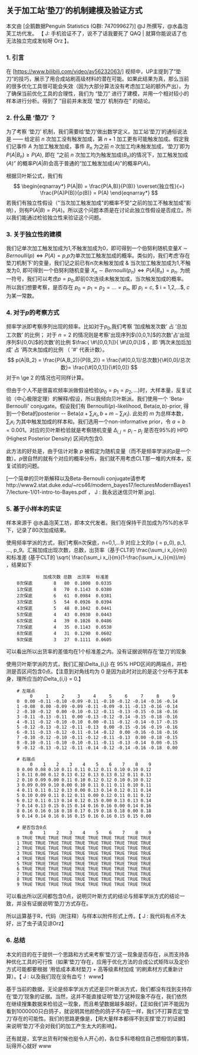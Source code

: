 ## 关于加工站‘垫刀’的机制建模及验证方式

本文由 [企鹅数据Penguin Statistics (Q群: 747099627)] @J 所撰写，@水晶泡芙工坊代发。
【 J: 手机验证不了，说不了话我要死了 QAQ | 就算你能说话了也无法独立完成发帖呀 Orz 】。

### 1. 引言

在 [https://www.bilibili.com/video/av56232063/] 视频中，UP主提到了“垫刀”的技巧，展示了用合成站刷高级材料的潜在可能。如果此结果为真，那么当前的很多优化工具很可能会失效（因为大部分算法没有考虑加工站的额外产出）。为了确保当前优化工具的合理性，我们为 “垫刀” 进行了建模，并用一个相对较小的样本进行分析。得到了 ”目前并未发现 ‘垫刀’ 机制存在” 的结论。



### 2. 什么是 ‘垫刀’ ？

为了考察 ‘垫刀’ 机制，我们需要给‘垫刀’做出数学定义。加工站‘垫刀’的通俗说法是 —— 给定前 $n$ 次加工没有触发加成，第 $n+1$ 加工更有可能触发加成。假定我们记事件 $A$ 为加工触发加成，事件 $B_n$ 为之前 $n$ 次加工均未触发加成，‘垫刀’即为 $P(A|B_n) \ge P(A)$, 即在 “之前 $n$ 次加工均为触发加成$(B_n)$的情况下，加工触发加成$(A)$” 的概率$P(A|B)$会高于普通的“加工触发加成$(A)$”的概率$P(A)$。

根据贝叶斯公式，我们有
$$
\begin{eqnarray*}
P(A|B) = \frac{P(A,B)}{P(B)} \overset{独立性}{=} \frac{P(A)P(B)}{p(B)} = P(A)
\end{eqnarray*}
$$
若我们有独立性假设（"当次加工触发加成"的概率不受"之前的加工不触发加成"影响），则有P$(A|B) = P(A)$。所以这个问题本质是在讨论此独立性假设是否成立。所以我们能通过检验独立性来验证这个问题。



### 3. 关于独立性的建模

我们记单次加工触发加成为$1$,不触发加成为$0$，即可得到一个伯努利随机变量$X \sim Bernoulli(p) \Leftrightarrow P( A ) = p$,$p$为单次加工触发加成的概率。类似的，我们考虑‘存在垫刀机制下’的变量，我们记之前已有$n$次未触发加成 & 当次加工触发加成为$1$,不触发为$0$,  即可得到一个伯努利随机变量 $X_n \sim Bernoulli( p_n) \Leftrightarrow P(A | B_n ) = p_n$. 为统一符号，我们可以考虑$p = p_0$,即前$0$次连续未触发加成，当次触发加成的概率。所以我们想要考察，是否存在 $p_0 = p_1 = p_2 = … =  p_n$, 即 $p_i = c$, $ i = 1,2,...$, $c$ 为某一常数。  


### 4. 对于$p$的考察方式

频率学派即考察序列出现的频率。比如对于$p_0$,我们考察 ‘加成触发次数’ 占 ‘总加工次数’ 的比例； 对于 $n = 2$ 的情况则是考察'出现序列$\[0,0,1\]$的次数'占'出现序列$\[0,0\]$的次数'的比例 $\frac{ \#\[0,0,1\]}{ \#\[0,0\]}$ ，即 ‘两次未加后加成’ 占 ‘两次未加成的比例 （ '#' 代表计数）。
$$
p(A|B_2) = \frac{P(A,B_2)}{P(B_2)} = \frac{\#[0,0,1]/总次数}{\#[0,0]/总次数}= \frac{\#[0,0,1]}{\#[0,0]}
$$
对于n \ge 2 的情况也可同样计算。



但由于个人不是很喜欢频率派做假设检验$(p_0 = p_1 = p_2 ,…)$时，大样本量，反复试验（中心极限定理）的解释/假设，所以我倾向贝叶斯派。我们使用一个 'Beta-Bernoulli' conjugate。假设我们有 Bernoulli($p$)-likelihood, Beta$(a,b)$-prior, 得到一个Beta的posterior -- Beta$( a + \sum_i x_i, b + m - \sum_i x_i)$. 此处的 $m$ 为总样本数，$\sum_i x_i$ 为其中触发加成的样本和。我们选用一个non-informative prior，令 $a = b = 0.001$。对应的贝叶斯检验就是考察随机变量 $\Delta_{i,j} = p_i - p_j$ 是否在95\%的 HPD (Highest Posterior Density) 区间内包含$0$.


此方法的好处是，由于估计对象 $p$ 被假定为随机变量（而不是频率学派的$p$是一个数）。$p$很自然的就有个对应的概率分布，我们就不用考虑CLT那一堆的大样本，反复试验的问题。


[一个简单的贝叶斯解释以及Beta-Bernoulli conjugate请参考http://www2.stat.duke.edu/~rcs46/modern_bayes17/lecturesModernBayes17/lecture-1/01-intro-to-Bayes.pdf ， J : 我永远迷信贝叶斯.jpg].



### 5. 基于小样本的实证

样本来源于 @水晶泡芙工坊，即本文代发者。我们在保持干员加成为75\%的水平下，记录了80次加成结果。

使用频率学派的方式，我们考察n次保底，n=0,1,…9 对应上文的p ( = p_0), p_1, …, p_9。汇报加成出现次数，总数，出货率（基于CLT的 \frac{\sum_i x_i}{m}) 和标准差 (基于CLT的 \sqrt{ \frac{\sum_i x_i}{m}(1-\frac{\sum_i x_i}{m})/m}  ，结果如下
```{r}
              加成次数 总数  出货率  标准差
    0次保底        8   80  0.1000  0.0335
    1次保底        8   70  0.1143  0.0380
    2次保底        6   61  0.0984  0.0381
    3次保底        5   54  0.0926  0.0394
    4次保底        5   48  0.1042  0.0441
    5次保底        4   43  0.0930  0.0443
    6次保底        4   39  0.1026  0.0486
    7次保底        4   35  0.1143  0.0538
    8次保底        4   31  0.1290  0.0602
    9次保底        3   27  0.1111  0.0605
```

可以看出所以出货率的差值均在1个标准差之内。没有证据说明存在’垫刀‘的现象



使用贝叶斯学派的方式，我们汇报\Delta_{i,j} 在 95\% HPD区间的两端点，并检测是否区间包含0点。【注意到对角线均为 0 是因为此时对比的是这个分布于其本身，理所应当的\Delta_{i,i} = 0.】
```{r}
    # 左端点
         0     1     2     3     4     5     6     7     8     9
    0  0.00 -0.11 -0.10 -0.09 -0.11 -0.10 -0.12 -0.14 -0.16 -0.14
    1 -0.08  0.00 -0.09 -0.09 -0.11 -0.09 -0.11 -0.13 -0.16 -0.14
    2 -0.10 -0.12  0.00 -0.10 -0.12 -0.11 -0.13 -0.15 -0.18 -0.16
    3 -0.11 -0.13 -0.11  0.00 -0.13 -0.12 -0.14 -0.15 -0.18 -0.16
    4 -0.11 -0.12 -0.10 -0.10  0.00 -0.11 -0.12 -0.14 -0.17 -0.15
    5 -0.12 -0.13 -0.12 -0.11 -0.13  0.00 -0.15 -0.16 -0.19 -0.16
    6 -0.11 -0.13 -0.12 -0.11 -0.14 -0.12  0.00 -0.16 -0.18 -0.16
    7 -0.10 -0.12 -0.10 -0.11 -0.12 -0.11 -0.13  0.00 -0.18 -0.15
    8 -0.10 -0.11 -0.10 -0.10 -0.11 -0.11 -0.13 -0.14  0.00 -0.15
    9 -0.12 -0.13 -0.12 -0.11 -0.14 -0.12 -0.14 -0.16 -0.18  0.00
    
    # 右端点
         0    1    2    3    4    5    6    7    8    9
    0 0.00 0.08 0.10 0.11 0.11 0.12 0.11 0.10 0.10 0.12
    1 0.11 0.00 0.12 0.13 0.12 0.13 0.13 0.12 0.11 0.13
    2 0.10 0.09 0.00 0.11 0.10 0.12 0.12 0.10 0.10 0.12
    3 0.09 0.09 0.10 0.00 0.10 0.11 0.11 0.11 0.10 0.11
    4 0.11 0.11 0.12 0.13 0.00 0.13 0.14 0.12 0.11 0.14
    5 0.10 0.09 0.11 0.12 0.11 0.00 0.12 0.11 0.11 0.12
    6 0.12 0.11 0.13 0.14 0.12 0.15 0.00 0.13 0.13 0.14
    7 0.14 0.13 0.15 0.15 0.14 0.16 0.16 0.00 0.14 0.16
    8 0.16 0.16 0.18 0.18 0.17 0.19 0.18 0.18 0.00 0.18
    9 0.14 0.14 0.16 0.16 0.15 0.16 0.16 0.15 0.15 0.00
    
    # 是否包含0点
         0    1    2    3    4    5    6    7    8    9
    0 TRUE TRUE TRUE TRUE TRUE TRUE TRUE TRUE TRUE TRUE
    1 TRUE TRUE TRUE TRUE TRUE TRUE TRUE TRUE TRUE TRUE
    2 TRUE TRUE TRUE TRUE TRUE TRUE TRUE TRUE TRUE TRUE
    3 TRUE TRUE TRUE TRUE TRUE TRUE TRUE TRUE TRUE TRUE
    4 TRUE TRUE TRUE TRUE TRUE TRUE TRUE TRUE TRUE TRUE
    5 TRUE TRUE TRUE TRUE TRUE TRUE TRUE TRUE TRUE TRUE
    6 TRUE TRUE TRUE TRUE TRUE TRUE TRUE TRUE TRUE TRUE
    7 TRUE TRUE TRUE TRUE TRUE TRUE TRUE TRUE TRUE TRUE
    8 TRUE TRUE TRUE TRUE TRUE TRUE TRUE TRUE TRUE TRUE
    9 TRUE TRUE TRUE TRUE TRUE TRUE TRUE TRUE TRUE TRUE
```

可以看出所以区间都包含0点，说明贝叶斯方式的结论与频率学派方式的结论一致，并没有证据说明‘垫刀‘方式存在。

所以运算基于R，代码（附注释）与样本以附件形式上传。【 J : 我代码有点不太好，出了虫子请见谅Orz】



### 6. 总结

本文的目的在于提供一个思路和方式来考察‘垫刀‘这一现象是否存在，从而支持各种优化工具的可行性（如果‘垫刀’存在，应用于优化方法的合成公式矩阵以及定价方式可能都要根据 ‘用低成本素材垫刀 + 高等级素材加成 ’的刷素材方式重新计算）。【 J : 以及我们现在没有血亏！ www】

基于当前的数据，无论是频率学派方式还是贝叶斯派方式，我们都没有找到支持存在‘垫刀’现象的证据。当然，这并不能直接证明‘垫刀’这种现象不存在，我们依然在继续搜集数据来检验这一现象，而且希望数据越多越好。【正如我们并不能因为看到1000000只白鸽子，就说明其他颜色的鸽子不存在一样，我们不打算否定‘垫刀’存在的可能性。我们的思路更像是，【用大量样本都得不到支撑‘垫刀’的证据】来说明‘垫刀’不会对我们的加工产生太大的影响】。

还有就是，玄学出货有时候也挺令人开心的，各位多科塔相信自己想相信的事情，玩得开心就好 www


